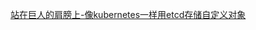 [站在巨人的肩膀上-像kubernetes一样用etcd存储自定义对象](https://blog.csdn.net/weixin_42663840/article/details/102633206)